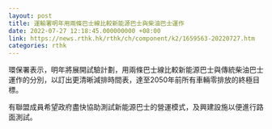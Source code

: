 ```yaml
---
layout: post
title: 運輸署明年用兩條巴士線比較新能源巴士與柴油巴士運作
date: 2022-07-27 12:18:45.000000000 +08:00
link: https://news.rthk.hk/rthk/ch/component/k2/1659563-20220727.htm
categories: rthk
---
```


環保署表示，明年將展開試驗計劃，用兩條巴士線比較新能源巴士與傳統柴油巴士運作的分別，以訂出更清晰減排時間表，達至2050年前所有車輛零排放的終極目標。

有聯盟成員希望政府盡快協助測試新能源巴士的營運模式，及興建設施以便進行路面測試。
